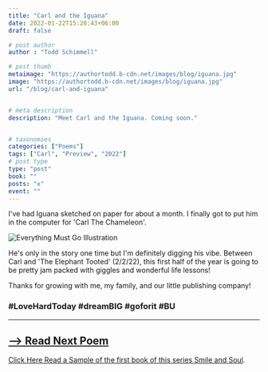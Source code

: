 ```yaml
---
title: "Carl and the Iguana"
date: 2022-01-22T15:28:43+06:00
draft: false

# post author
author : "Todd Schimmell"

# post thumb
metaimage: "https://authortodd.b-cdn.net/images/blog/iguana.jpg"
image: "https://authortodd.b-cdn.net/images/blog/iguana.jpg"
url: "/blog/carl-and-iguana"


# meta description
description: "Meet Carl and the Iguana. Coming soon."


# taxonomies
categories: ["Poems"]
tags: ["Carl", "Preview", "2022"]
# post type
type: "post"
book: ""
posts: "x"
event: ""
---
```


I've had Iguana sketched on paper for about a month. I finally got to put him in the computer for 'Carl The Chameleon'.

![Everything Must Go Illustration](https://authortodd.b-cdn.net/images/blog/iguana-small.png)

He's only in the story one time but I'm definitely digging his vibe. Between Carl and 'The Elephant Tooted' (2/2/22), this first half of the year is going to be pretty jam packed with giggles and wonderful life lessons!

Thanks for growing with me, my family, and our little publishing company!

### #LoveHardToday #dreamBIG #goforit #BU

---

## [--> Read Next Poem](/blog/the-elephant-tooted)

 [Click Here Read a Sample of the first book of this series Smile and Soul](/blog/smile-and-soul).
